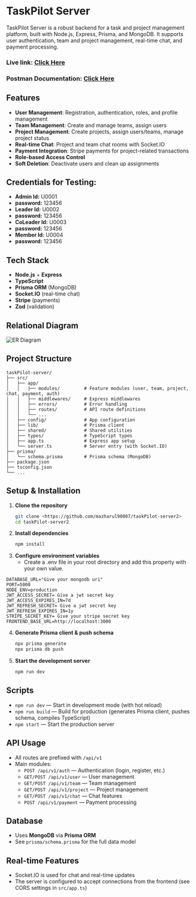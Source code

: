 # TaskPilot Server
TaskPilot Server is a robust backend for a task and project management platform, built with Node.js, Express, Prisma, and MongoDB. It supports user authentication, team and project management, real-time chat, and payment processing.
### Live link:  [Click Here](https://task-management-production-7b6f.up.railway.app)
### Postman Documentation:  [Click Here](https://documenter.getpostman.com/view/38506814/2sB2x8DqxC)
## Features
- **User Management**: Registration, authentication, roles, and profile management
- **Team Management**: Create and manage teams, assign users
- **Project Management**: Create projects, assign users/teams, manage project status
- **Real-time Chat**: Project and team chat rooms with Socket.IO
- **Payment Integration**: Stripe payments for project-related transactions
- **Role-based Access Control**
- **Soft Deletion**: Deactivate users and clean up assignments
## Credentials for Testing:
- **Admin Id:** U0001
- **password:** 123456
- **Leader Id:** U0002
- **password:** 123456
- **CoLeader Id:** U0003
- **password:** 123456
- **Member Id:** U0004
- **password:** 123456

## Tech Stack
- **Node.js** + **Express**
- **TypeScript**
- **Prisma ORM** (MongoDB)
- **Socket.IO** (real-time chat)
- **Stripe** (payments)
- **Zod** (validation)

## Relational Diagram

![ER Diagram](https://i.ibb.co/1tKBNc4r/task-Pilot-er-diagram.webp)

## Project Structure
```
taskPilot-server/
├── src/
│   ├── app/
│   │   ├── modules/         # Feature modules (user, team, project, chat, payment, auth)
│   │   ├── middlewares/     # Express middlewares
│   │   ├── errors/          # Error handling
│   │   ├── routes/          # API route definitions
│   │   └── ...
│   ├── config/              # App configuration
│   ├── lib/                 # Prisma client
│   ├── shared/              # Shared utilities
│   ├── types/               # TypeScript types
│   ├── app.ts               # Express app setup
│   └── server.ts            # Server entry (with Socket.IO)
├── prisma/
│   └── schema.prisma        # Prisma schema (MongoDB)
├── package.json
├── tsconfig.json
└── ...
```

## Setup & Installation
1. **Clone the repository**
   ```bash
   git clone <https://github.com/mazharul90007/taskPilot-server2>
   cd taskPilot-server2
   ```
2. **Install dependencies**
   ```bash
   npm install
   ```
3. **Configure environment variables**
   - Create a .env file in your root directory and add this property with your own value.
```
DATABASE_URL="Give your mongodb uri"
PORT=5000
NODE_ENV=production
JWT_ACCESS_SECRET= Give a jwt secret key
JWT_ACCESS_EXPIRES_IN=7d
JWT_REFRESH_SECRET= Give a jwt secret key
JWT_REFRESH_EXPIRES_IN=1y
STRIPE_SECRET_KEY= Give your stripe secret key
FRONTEND_BASE_URL=http://localhost:3000
```
4. **Generate Prisma client & push schema**
   ```bash
   npx prisma generate
   npx prisma db push
   ```
5. **Start the development server**
   ```bash
   npm run dev
   ```

## Scripts
- `npm run dev` — Start in development mode (with hot reload)
- `npm run build` — Build for production (generates Prisma client, pushes schema, compiles TypeScript)
- `npm start` — Start the production server

## API Usage
- All routes are prefixed with `/api/v1`
- Main modules:
  - `POST /api/v1/auth` — Authentication (login, register, etc.)
  - `GET/POST /api/v1/user` — User management
  - `GET/POST /api/v1/team` — Team management
  - `GET/POST /api/v1/project` — Project management
  - `GET/POST /api/v1/chat` — Chat features
  - `POST /api/v1/payment` — Payment processing

## Database
- Uses **MongoDB** via **Prisma ORM**
- See `prisma/schema.prisma` for the full data model

## Real-time Features
- Socket.IO is used for chat and real-time updates
- The server is configured to accept connections from the frontend (see CORS settings in `src/app.ts`)
